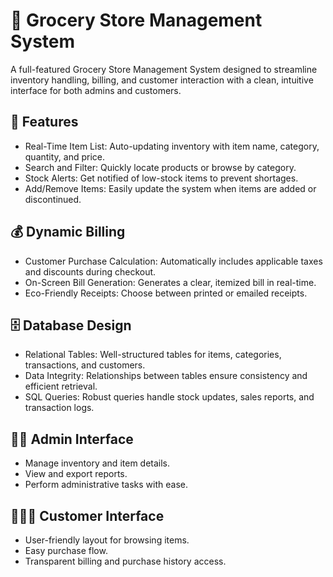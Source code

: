 # 🛒 Grocery Store Management System
A full-featured Grocery Store Management System designed to streamline inventory handling, billing, and customer interaction with a clean, intuitive interface for both admins and customers.

## 🚀 Features
- Real-Time Item List: Auto-updating inventory with item name, category, quantity, and price.
- Search and Filter: Quickly locate products or browse by category.
- Stock Alerts: Get notified of low-stock items to prevent shortages.
- Add/Remove Items: Easily update the system when items are added or discontinued.

## 💰 Dynamic Billing
- Customer Purchase Calculation: Automatically includes applicable taxes and discounts during checkout.
- On-Screen Bill Generation: Generates a clear, itemized bill in real-time.
- Eco-Friendly Receipts: Choose between printed or emailed receipts.

## 🗄️ Database Design
- Relational Tables: Well-structured tables for items, categories, transactions, and customers.
- Data Integrity: Relationships between tables ensure consistency and efficient retrieval.
- SQL Queries: Robust queries handle stock updates, sales reports, and transaction logs.

## 🧑‍💼 Admin Interface
- Manage inventory and item details.
- View and export reports.
- Perform administrative tasks with ease.

## 🧑‍🤝‍🧑 Customer Interface
- User-friendly layout for browsing items.
- Easy purchase flow.
- Transparent billing and purchase history access.
